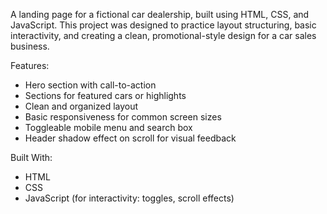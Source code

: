 A landing page for a fictional car dealership, built using HTML, CSS, and JavaScript. This project was designed to practice layout structuring, basic interactivity, and creating a clean, promotional-style design for a car sales business.

Features:
* Hero section with call-to-action
* Sections for featured cars or highlights
* Clean and organized layout
* Basic responsiveness for common screen sizes
* Toggleable mobile menu and search box
* Header shadow effect on scroll for visual feedback

Built With:
* HTML
* CSS
* JavaScript (for interactivity: toggles, scroll effects)
